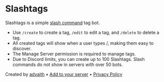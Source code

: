 # Slashtags

Slashtags is a simple [slash command](https://support.discord.com/hc/en-us/articles/1500000368501) tag bot.
* Use `/create` to create a tag, `/edit` to edit a tag, and `/delete` to delete a tag.
* All created tags will show when a user types /, making them easy to discover.
* The Manage Server permission is required to manage tags.
* Due to Discord limits, you can create up to 100 Slashtags. Slash commands do not show in servers with over 50 bots.

Created by [advaith](https://advaith.io) • [Add to your server](https://discord.com/api/oauth2/authorize?client_id=790910161953882147&scope=bot+applications.commands) • [Privacy Policy](https://gist.github.com/advaith1/6fd1ad3ed1ad30304ba97528f5561935)
